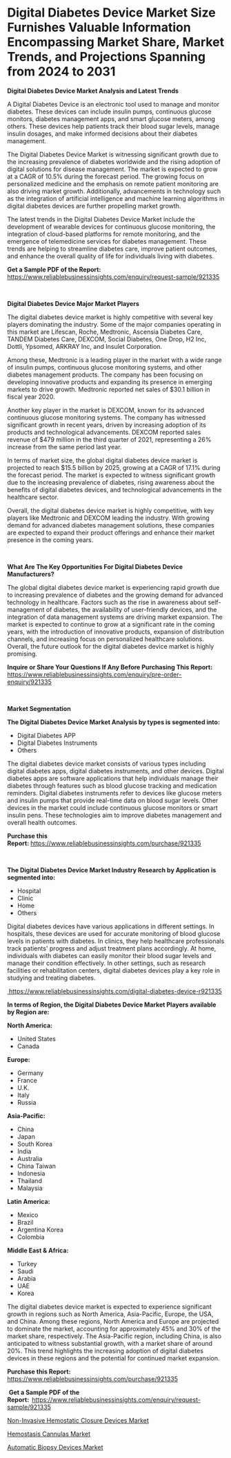 <p><h1>Digital Diabetes Device Market Size Furnishes Valuable Information Encompassing Market Share, Market Trends, and Projections Spanning from 2024 to 2031</h1></p><p><strong>Digital Diabetes Device Market Analysis and Latest Trends</strong></p>
<p><p>A Digital Diabetes Device is an electronic tool used to manage and monitor diabetes. These devices can include insulin pumps, continuous glucose monitors, diabetes management apps, and smart glucose meters, among others. These devices help patients track their blood sugar levels, manage insulin dosages, and make informed decisions about their diabetes management.</p><p>The Digital Diabetes Device Market is witnessing significant growth due to the increasing prevalence of diabetes worldwide and the rising adoption of digital solutions for disease management. The market is expected to grow at a CAGR of 10.5% during the forecast period. The growing focus on personalized medicine and the emphasis on remote patient monitoring are also driving market growth. Additionally, advancements in technology such as the integration of artificial intelligence and machine learning algorithms in digital diabetes devices are further propelling market growth.</p><p>The latest trends in the Digital Diabetes Device Market include the development of wearable devices for continuous glucose monitoring, the integration of cloud-based platforms for remote monitoring, and the emergence of telemedicine services for diabetes management. These trends are helping to streamline diabetes care, improve patient outcomes, and enhance the overall quality of life for individuals living with diabetes.</p></p>
<p><strong>Get a Sample PDF of the Report:&nbsp;</strong> <a href="https://www.reliablebusinessinsights.com/enquiry/request-sample/921335">https://www.reliablebusinessinsights.com/enquiry/request-sample/921335</a></p>
<p>&nbsp;</p>
<p><strong>Digital Diabetes Device Major Market Players</strong></p>
<p><p>The digital diabetes device market is highly competitive with several key players dominating the industry. Some of the major companies operating in this market are Lifescan, Roche, Medtronic, Ascensia Diabetes Care, TANDEM Diabetes Care, DEXCOM, Social Diabetes, One Drop, H2 Inc, Dottli, Ypsomed, ARKRAY Inc, and Insulet Corporation.</p><p>Among these, Medtronic is a leading player in the market with a wide range of insulin pumps, continuous glucose monitoring systems, and other diabetes management products. The company has been focusing on developing innovative products and expanding its presence in emerging markets to drive growth. Medtronic reported net sales of $30.1 billion in fiscal year 2020.</p><p>Another key player in the market is DEXCOM, known for its advanced continuous glucose monitoring systems. The company has witnessed significant growth in recent years, driven by increasing adoption of its products and technological advancements. DEXCOM reported sales revenue of $479 million in the third quarter of 2021, representing a 26% increase from the same period last year.</p><p>In terms of market size, the global digital diabetes device market is projected to reach $15.5 billion by 2025, growing at a CAGR of 17.1% during the forecast period. The market is expected to witness significant growth due to the increasing prevalence of diabetes, rising awareness about the benefits of digital diabetes devices, and technological advancements in the healthcare sector.</p><p>Overall, the digital diabetes device market is highly competitive, with key players like Medtronic and DEXCOM leading the industry. With growing demand for advanced diabetes management solutions, these companies are expected to expand their product offerings and enhance their market presence in the coming years.</p></p>
<p>&nbsp;</p>
<p><strong>What Are The Key Opportunities For Digital Diabetes Device Manufacturers?</strong></p>
<p><p>The global digital diabetes device market is experiencing rapid growth due to increasing prevalence of diabetes and the growing demand for advanced technology in healthcare. Factors such as the rise in awareness about self-management of diabetes, the availability of user-friendly devices, and the integration of data management systems are driving market expansion. The market is expected to continue to grow at a significant rate in the coming years, with the introduction of innovative products, expansion of distribution channels, and increasing focus on personalized healthcare solutions. Overall, the future outlook for the digital diabetes device market is highly promising.</p></p>
<p><strong>Inquire or Share Your Questions If Any Before Purchasing This Report:</strong> <a href="https://www.reliablebusinessinsights.com/enquiry/pre-order-enquiry/921335">https://www.reliablebusinessinsights.com/enquiry/pre-order-enquiry/921335</a></p>
<p>&nbsp;</p>
<p><strong>Market Segmentation</strong></p>
<p><strong>The Digital Diabetes Device Market Analysis by types is segmented into:</strong></p>
<p><ul><li>Digital Diabetes APP</li><li>Digital Diabetes Instruments</li><li>Others</li></ul></p>
<p><p>The digital diabetes device market consists of various types including digital diabetes apps, digital diabetes instruments, and other devices. Digital diabetes apps are software applications that help individuals manage their diabetes through features such as blood glucose tracking and medication reminders. Digital diabetes instruments refer to devices like glucose meters and insulin pumps that provide real-time data on blood sugar levels. Other devices in the market could include continuous glucose monitors or smart insulin pens. These technologies aim to improve diabetes management and overall health outcomes.</p></p>
<p><strong>Purchase this Report:&nbsp;</strong><a href="https://www.reliablebusinessinsights.com/purchase/921335">https://www.reliablebusinessinsights.com/purchase/921335</a></p>
<p>&nbsp;</p>
<p><strong>The Digital Diabetes Device Market Industry Research by Application is segmented into:</strong></p>
<p><ul><li>Hospital</li><li>Clinic</li><li>Home</li><li>Others</li></ul></p>
<p><p>Digital diabetes devices have various applications in different settings. In hospitals, these devices are used for accurate monitoring of blood glucose levels in patients with diabetes. In clinics, they help healthcare professionals track patients' progress and adjust treatment plans accordingly. At home, individuals with diabetes can easily monitor their blood sugar levels and manage their condition effectively. In other settings, such as research facilities or rehabilitation centers, digital diabetes devices play a key role in studying and treating diabetes.</p></p>
<p><a href="https://www.reliablebusinessinsights.com/digital-diabetes-device-r921335">&nbsp;https://www.reliablebusinessinsights.com/digital-diabetes-device-r921335</a></p>
<p><strong>In terms of Region, the Digital Diabetes Device Market Players available by Region are:</strong></p>
<p>
    <p> <strong> North America: </strong>
        <ul>
            <li>United States</li>
            <li>Canada</li>
        </ul>
        </p> 
    <p> <strong> Europe: </strong>
        <ul>
            <li>Germany</li>
            <li>France</li>
            <li>U.K.</li>
            <li>Italy</li>
            <li>Russia</li>
        </ul>
        </p> 
    <p> <strong> Asia-Pacific: </strong>
        <ul>
            <li>China</li>
            <li>Japan</li>
            <li>South Korea</li>
            <li>India</li>
            <li>Australia</li>
            <li>China Taiwan</li>
            <li>Indonesia</li>
            <li>Thailand</li>
            <li>Malaysia</li>
        </ul>
        </p> 
    <p> <strong> Latin America: </strong>
        <ul>
            <li>Mexico</li>
            <li>Brazil</li>
            <li>Argentina Korea</li>
            <li>Colombia</li>
        </ul>
        </p> 
    <p> <strong> Middle East & Africa: </strong>
        <ul>
            <li>Turkey</li>
            <li>Saudi</li>
            <li>Arabia</li>
            <li>UAE</li>
            <li>Korea</li>
        </ul>
    </p>
    </p>
<p><p>The digital diabetes device market is expected to experience significant growth in regions such as North America, Asia-Pacific, Europe, the USA, and China. Among these regions, North America and Europe are projected to dominate the market, accounting for approximately 45% and 30% of the market share, respectively. The Asia-Pacific region, including China, is also anticipated to witness substantial growth, with a market share of around 20%. This trend highlights the increasing adoption of digital diabetes devices in these regions and the potential for continued market expansion.</p></p>
<p><strong>Purchase this Report: </strong><a href="https://www.reliablebusinessinsights.com/purchase/921335">https://www.reliablebusinessinsights.com/purchase/921335</a></p>
<p>&nbsp;<strong>Get a Sample PDF of the Report:&nbsp;&nbsp;</strong><a href="https://www.reliablebusinessinsights.com/enquiry/request-sample/921335">https://www.reliablebusinessinsights.com/enquiry/request-sample/921335</a></p>
<p><strong></strong></p>
<p><p><a href="https://github.com/jodemen/Market-Research-Report-List-3/blob/main/non-invasive-hemostatic-closure-devices-market.md">Non-Invasive Hemostatic Closure Devices Market</a></p><p><a href="https://github.com/marloy8/Market-Research-Report-List-5/blob/main/hemostasis-cannulas-market.md">Hemostasis Cannulas Market</a></p><p><a href="https://github.com/RyleeBauch2023/Market-Research-Report-List-2/blob/main/automatic-biopsy-devices-market.md">Automatic Biopsy Devices Market</a></p></p>
